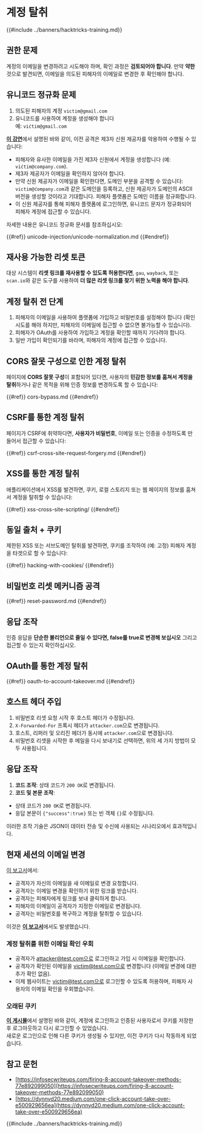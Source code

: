 # 계정 탈취

{{#include ../banners/hacktricks-training.md}}

## **권한 문제**

계정의 이메일을 변경하려고 시도해야 하며, 확인 과정은 **검토되어야 합니다**. 만약 **약한** 것으로 발견되면, 이메일을 의도된 피해자의 이메일로 변경한 후 확인해야 합니다.

## **유니코드 정규화 문제**

1. 의도된 피해자의 계정 `victim@gmail.com`
2. 유니코드를 사용하여 계정을 생성해야 합니다\
예: `vićtim@gmail.com`

[**이 강연**](https://www.youtube.com/watch?v=CiIyaZ3x49c)에서 설명된 바와 같이, 이전 공격은 제3자 신원 제공자를 악용하여 수행될 수 있습니다:

- 피해자와 유사한 이메일을 가진 제3자 신원에서 계정을 생성합니다 (예: `vićtim@company.com`).
- 제3자 제공자가 이메일을 확인하지 않아야 합니다.
- 만약 신원 제공자가 이메일을 확인한다면, 도메인 부분을 공격할 수 있습니다: `victim@ćompany.com`과 같은 도메인을 등록하고, 신원 제공자가 도메인의 ASCII 버전을 생성할 것이라고 기대합니다. 피해자 플랫폼은 도메인 이름을 정규화합니다.
- 이 신원 제공자를 통해 피해자 플랫폼에 로그인하면, 유니코드 문자가 정규화되어 피해자 계정에 접근할 수 있습니다.

자세한 내용은 유니코드 정규화 문서를 참조하십시오:

{{#ref}}
unicode-injection/unicode-normalization.md
{{#endref}}

## **재사용 가능한 리셋 토큰**

대상 시스템이 **리셋 링크를 재사용할 수 있도록 허용한다면**, `gau`, `wayback`, 또는 `scan.io`와 같은 도구를 사용하여 **더 많은 리셋 링크를 찾기 위한 노력을 해야 합니다**.

## **계정 탈취 전 단계**

1. 피해자의 이메일을 사용하여 플랫폼에 가입하고 비밀번호를 설정해야 합니다 (확인 시도를 해야 하지만, 피해자의 이메일에 접근할 수 없으면 불가능할 수 있습니다).
2. 피해자가 OAuth를 사용하여 가입하고 계정을 확인할 때까지 기다려야 합니다.
3. 일반 가입이 확인되기를 바라며, 피해자의 계정에 접근할 수 있습니다.

## **CORS 잘못 구성으로 인한 계정 탈취**

페이지에 **CORS 잘못 구성**이 포함되어 있다면, 사용자의 **민감한 정보를 훔쳐서 계정을 탈취**하거나 같은 목적을 위해 인증 정보를 변경하도록 할 수 있습니다:

{{#ref}}
cors-bypass.md
{{#endref}}

## **CSRF를 통한 계정 탈취**

페이지가 CSRF에 취약하다면, **사용자가 비밀번호**, 이메일 또는 인증을 수정하도록 만들어서 접근할 수 있습니다:

{{#ref}}
csrf-cross-site-request-forgery.md
{{#endref}}

## **XSS를 통한 계정 탈취**

애플리케이션에서 XSS를 발견하면, 쿠키, 로컬 스토리지 또는 웹 페이지의 정보를 훔쳐서 계정을 탈취할 수 있습니다:

{{#ref}}
xss-cross-site-scripting/
{{#endref}}

## **동일 출처 + 쿠키**

제한된 XSS 또는 서브도메인 탈취를 발견하면, 쿠키를 조작하여 (예: 고정) 피해자 계정을 타겟으로 할 수 있습니다:

{{#ref}}
hacking-with-cookies/
{{#endref}}

## **비밀번호 리셋 메커니즘 공격**

{{#ref}}
reset-password.md
{{#endref}}

## **응답 조작**

인증 응답을 **단순한 불리언으로 줄일 수 있다면, false를 true로 변경해 보십시오** 그리고 접근할 수 있는지 확인하십시오.

## OAuth를 통한 계정 탈취

{{#ref}}
oauth-to-account-takeover.md
{{#endref}}

## 호스트 헤더 주입

1. 비밀번호 리셋 요청 시작 후 호스트 헤더가 수정됩니다.
2. `X-Forwarded-For` 프록시 헤더가 `attacker.com`으로 변경됩니다.
3. 호스트, 리퍼러 및 오리진 헤더가 동시에 `attacker.com`으로 변경됩니다.
4. 비밀번호 리셋을 시작한 후 메일을 다시 보내기로 선택하면, 위의 세 가지 방법이 모두 사용됩니다.

## 응답 조작

1. **코드 조작**: 상태 코드가 `200 OK`로 변경됩니다.
2. **코드 및 본문 조작**:
- 상태 코드가 `200 OK`로 변경됩니다.
- 응답 본문이 `{"success":true}` 또는 빈 객체 `{}`로 수정됩니다.

이러한 조작 기술은 JSON이 데이터 전송 및 수신에 사용되는 시나리오에서 효과적입니다.

## 현재 세션의 이메일 변경

[이 보고서](https://dynnyd20.medium.com/one-click-account-take-over-e500929656ea)에서:

- 공격자가 자신의 이메일을 새 이메일로 변경 요청합니다.
- 공격자는 이메일 변경을 확인하기 위한 링크를 받습니다.
- 공격자는 피해자에게 링크를 보내 클릭하게 합니다.
- 피해자의 이메일이 공격자가 지정한 이메일로 변경됩니다.
- 공격자는 비밀번호를 복구하고 계정을 탈취할 수 있습니다.

이것은 [**이 보고서**](https://dynnyd20.medium.com/one-click-account-take-over-e500929656ea)에서도 발생했습니다.

### 계정 탈취를 위한 이메일 확인 우회
- 공격자가 attacker@test.com으로 로그인하고 가입 시 이메일을 확인합니다.
- 공격자가 확인된 이메일을 victim@test.com으로 변경합니다 (이메일 변경에 대한 추가 확인 없음).
- 이제 웹사이트는 victim@test.com으로 로그인할 수 있도록 허용하며, 피해자 사용자의 이메일 확인을 우회했습니다.

### 오래된 쿠키

[**이 게시물**](https://medium.com/@niraj1mahajan/uncovering-the-hidden-vulnerability-how-i-found-an-authentication-bypass-on-shopifys-exchange-cc2729ea31a9)에서 설명된 바와 같이, 계정에 로그인하고 인증된 사용자로서 쿠키를 저장한 후 로그아웃하고 다시 로그인할 수 있었습니다.\
새로운 로그인으로 인해 다른 쿠키가 생성될 수 있지만, 이전 쿠키가 다시 작동하게 되었습니다.

## 참고 문헌

- [https://infosecwriteups.com/firing-8-account-takeover-methods-77e892099050](https://infosecwriteups.com/firing-8-account-takeover-methods-77e892099050)
- [https://dynnyd20.medium.com/one-click-account-take-over-e500929656ea](https://dynnyd20.medium.com/one-click-account-take-over-e500929656ea)

{{#include ../banners/hacktricks-training.md}}
